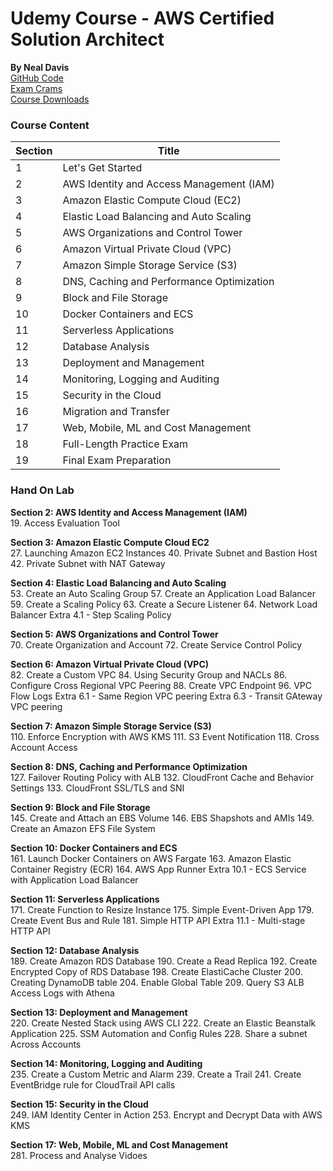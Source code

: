 # Udemy Course - AWS Certified Solution Architect
__By Neal Davis__   
[GitHub Code](https://github.com/nealdct/aws-saa-code)  
[Exam Crams](https://dct-csaa-course-download.s3.amazonaws.com/AWS+CSAA+Exam+Cram.pdf)  
[Course Downloads](https://digitalcloud.training/aws-csaa-course-downloads/)  

### Course Content
Section | Title
--------|-------------------
1       | Let's Get Started
2       | AWS Identity and Access Management (IAM)
3       | Amazon Elastic Compute Cloud (EC2)
4       | Elastic Load Balancing and Auto Scaling
5       | AWS Organizations and Control Tower
6       | Amazon Virtual Private Cloud (VPC)
7       | Amazon Simple Storage Service (S3)
8       | DNS, Caching and Performance Optimization
9       | Block and File Storage
10      | Docker Containers and ECS
11      | Serverless Applications
12      | Database Analysis
13      | Deployment and Management
14      | Monitoring, Logging and Auditing
15      | Security in the Cloud
16      | Migration and Transfer
17      | Web, Mobile, ML and Cost Management
18      | Full-Length Practice Exam
19      | Final Exam Preparation

### Hand On Lab
__Section 2: AWS Identity and Access Management (IAM)__  
19. Access Evaluation Tool

__Section 3: Amazon Elastic Compute Cloud EC2__  
27. Launching Amazon EC2 Instances
40. Private Subnet and Bastion Host
42. Private Subnet with NAT Gateway

__Section 4: Elastic Load Balancing and Auto Scaling__   
53. Create an Auto Scaling Group
57. Create an Application Load Balancer
59. Create a Scaling Policy
63. Create a Secure Listener
64. Network Load Balancer
Extra 4.1 - Step Scaling Policy

__Section 5: AWS Organizations and Control Tower__  
70. Create Organization and Account
72. Create Service Control Policy

__Section 6: Amazon Virtual Private Cloud (VPC)__  
82. Create a Custom VPC
84. Using Security Group and NACLs
86. Configure Cross Regional VPC Peering
88. Create VPC Endpoint
96. VPC Flow Logs
Extra 6.1 - Same Region VPC peering
Extra 6.3 -  Transit GAteway VPC peering

__Section 7: Amazon Simple Storage Service (S3)__  
110. Enforce Encryption with AWS KMS
111. S3 Event Notification
118. Cross Account Access

__Section 8: DNS, Caching and Performance Optimization__  
127. Failover Routing Policy with ALB
132. CloudFront Cache and Behavior Settings
133. CloudFront SSL/TLS and SNI

__Section 9: Block and File Storage__  
145. Create and Attach an EBS Volume
146. EBS Shapshots and AMIs
149. Create an Amazon EFS File System

__Section 10: Docker Containers and ECS__  
161. Launch Docker Containers on AWS Fargate
163. Amazon Elastic Container Registry (ECR)
164. AWS App Runner
Extra 10.1 - ECS Service with Application Load Balancer

__Section 11: Serverless Applications__  
171. Create Function to Resize Instance
175. Simple Event-Driven App
179. Create Event Bus and Rule
181. Simple HTTP API
Extra 11.1 - Multi-stage HTTP API

__Section 12: Database Analysis__  
189. Create Amazon RDS Database
190. Create a Read Replica
192. Create Encrypted Copy of RDS Database
198. Create ElastiCache Cluster
200. Creating DynamoDB table
204. Enable Global Table
209. Query S3 ALB Access Logs with Athena

__Section 13: Deployment and Management__  
220. Create Nested Stack using AWS CLI
222. Create an Elastic Beanstalk Application
225. SSM Automation and Config Rules
228. Share a subnet Across Accounts

__Section 14: Monitoring, Logging and Auditing__  
235. Create a Custom Metric and Alarm
239. Create a Trail
241. Create EventBridge rule for CloudTrail API calls

__Section 15: Security in the Cloud__  
249. IAM Identity Center in Action
253. Encrypt and Decrypt Data with AWS KMS

__Section 17: Web, Mobile, ML and Cost Management__  
281. Process and Analyse Vidoes
